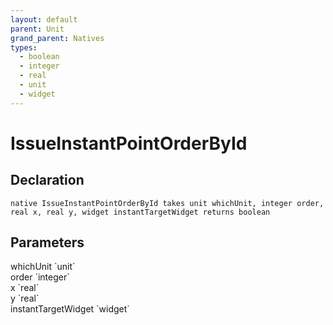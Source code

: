 ```yaml
---
layout: default
parent: Unit
grand_parent: Natives
types:
  - boolean
  - integer
  - real
  - unit
  - widget
---
```


# IssueInstantPointOrderById

## Declaration

```
native IssueInstantPointOrderById takes unit whichUnit, integer order, real x, real y, widget instantTargetWidget returns boolean
```

## Parameters
<dl>
  <dt>whichUnit `unit`</dt>
  <dd></dd>

  <dt>order `integer`</dt>
  <dd></dd>

  <dt>x `real`</dt>
  <dd></dd>

  <dt>y `real`</dt>
  <dd></dd>

  <dt>instantTargetWidget `widget`</dt>
  <dd></dd>
</dl>